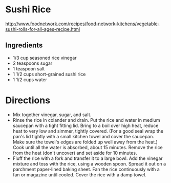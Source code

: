 # Sushi Rice
http://www.foodnetwork.com/recipes/food-network-kitchens/vegetable-sushi-rolls-for-all-ages-recipe.html

## Ingredients
* 1/3 cup seasoned rice vinegar
* 2 teaspoons sugar
* 1 teaspoon salt
* 1 1/2 cups short-grained sushi rice
* 1 1/2 cups water


# Directions
* Mix together vinegar, sugar, and salt.
* Rinse the rice in colander and drain. Put the rice and water in medium saucepan with a tight fitting lid. Bring to a boil over high heat, reduce heat to very low and simmer, tightly covered. (For a good seal wrap the pan's lid tightly with a small kitchen towel and cover the saucepan. Make sure the towel's edges are folded up well away from the heat.) Cook until all the water is absorbed, about 15 minutes. Remove the rice from the heat (don't uncover) and set aside for 10 minutes.
* Fluff the rice with a fork and transfer it to a large bowl. Add the vinegar mixture and toss with the rice, using a wooden spoon. Spread it out on a parchment paper-lined baking sheet. Fan the rice continuously with a fan or magazine until cooled. Cover the rice with a damp towel.
